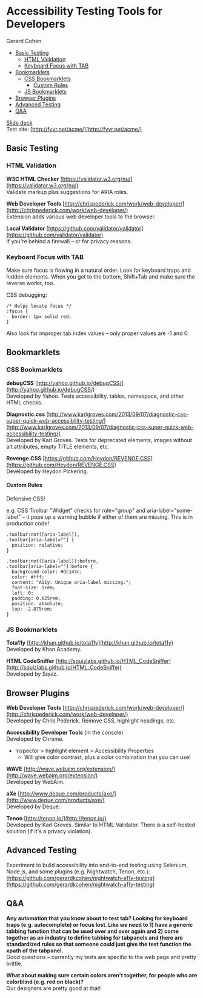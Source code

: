 # Accessibility Testing Tools for Developers

Gerard Cohen

* [Basic Testing](#basic-testing)
  * [HTML Validation](#html-validation)
  * [Keyboard Focus with TAB](#keyboard-focus-with-tab)
* [Bookmarklets](#bookmarklets)
  * [CSS Bookmarklets](#css-bookmarklets)
    * [Custom Rules](#custom-rules)
  * [JS Bookmarklets](#js-bookmarklets)
* [Browser Plugins](#browser-plugins)
* [Advanced Testing](#advanced-testing)
* [Q&A](#qa)

[Slide deck](http://www.slideshare.net/gerardkcohen/accessibility-testing-tools-for-developers-gerard-k-cohen-csun-2016)  
Test site: [http://fyvr.net/acme/](http://fyvr.net/acme/)

## Basic Testing

### HTML Validation

**W3C HTML Checker** [https://validator.w3.org/nu/](https://validator.w3.org/nu/)  
Validate markup plus suggestions for ARIA roles.

**Web Developer Tools** [http://chrispederick.com/work/web-developer/](http://chrispederick.com/work/web-developer/)  
Extension adds various web developer tools to the browser.

**Local Validator** [https://github.com/validator/validator](https://github.com/validator/validator)  
If you're behind a firewall – or for privacy reasons.

### Keyboard Focus with TAB

Make sure focus is flowing in a natural order. Look for keyboard traps and hidden elements. When you get to the bottom, Shift+Tab and make sure the reverse works, too.

CSS debugging:

```
/* Helps locate focus */
:focus {
  border: 1px solid red;
}
```

Also look for improper tab index values – only proper values are -1 and 0.

## Bookmarklets

### CSS Bookmarklets

**debugCSS** [http://yahoo.github.io/debugCSS/](http://yahoo.github.io/debugCSS/)  
Developed by Yahoo. Tests accessibility, tables, namespace, and other HTML checks.

**Diagnostic.css** [http://www.karlgroves.com/2013/09/07/diagnostic-css-super-quick-web-accessibility-testing/](http://www.karlgroves.com/2013/09/07/diagnostic-css-super-quick-web-accessibility-testing/)  
Developed by Karl Groves. Tests for deprecated elements, images without alt attributes, empty TITLE elements, etc.

**Revenge.CSS** [https://github.com/Heydon/REVENGE.CSS](https://github.com/Heydon/REVENGE.CSS)  
Developed by Heydon Pickering.

#### Custom Rules

Defensive CSS!

e.g. CSS Toolbar "Widget" checks for role="group" and aria-label="some-label" – it pops up a warning bubble if either of them are missing. This is in production code!

```
.toolbar:not([aria-label]),
.toolbar[aria-label=""] {
  position: relative;
}

.toolbar:not([aria-label]):before,
.toolbar[aria-label=""]:before {
  background-color: #dc143c;
  color: #fff;
  content: "A11y: Unique aria-label missing.";
  font-size: 1rem;
  left: 0;
  padding: 0.625rem;
  position: absolute;
  top: -2.875rem;
}
```

### JS Bookmarklets

**Tota11y** [http://khan.github.io/tota11y](http://khan.github.io/tota11y)  
Developed by Khan Academy.

**HTML CodeSniffer** [http://squizlabs.github.io/HTML_CodeSniffer](http://squizlabs.github.io/HTML_CodeSniffer)  
Developed by Squiz.

## Browser Plugins

**Web Developer Tools** [http://chrispederick.com/work/web-developer/](http://chrispederick.com/work/web-developer/)  
Developed by Chris Pederick. Remove CSS, highlight headings, etc.

**Accessibility Developer Tools** (in the console)  
Developed by Chrome.

* Inspector > highlight element > Accessibility Properties
    * Will give color contrast, plus a color combination that you can use!

**WAVE** [http://wave.webaim.org/extension/](http://wave.webaim.org/extension/)  
Developed by WebAim.

**aXe** [http://www.deque.com/products/axe/](http://www.deque.com/products/axe/)  
Developed by Deque.

**Tenon** [http://tenon.io/](http://tenon.io/)  
Developed by Karl Groves. Similar to HTML Validator. There is a self-hosted solution (if it's a privacy violation).

## Advanced Testing

Experiment to build accessibility into end-to-end testing using Selenium, Node.js, and some plugins (e.g. Nightwatch, Tenon, etc.): [https://github.com/gerardkcohen/nightwatch-a11y-testing](https://github.com/gerardkcohen/nightwatch-a11y-testing)

## Q&A

**Any automation that you know about to test tab? Looking for keyboard traps (e.g. autocomplete) or focus lost. Like we need to 1) have a generic tabbing function that can be used over and over again and 2) come together as an industry to define tabbing for tabpanels and there are standardized rules so that someone could just give the test function the xpath of the tabpanel.**  
Good questions – currently my tests are specific to the web page and pretty brittle.

**What about making sure certain colors aren't together, for people who are colorblind (e.g. red on black)?**  
Our designers are pretty good at that!

